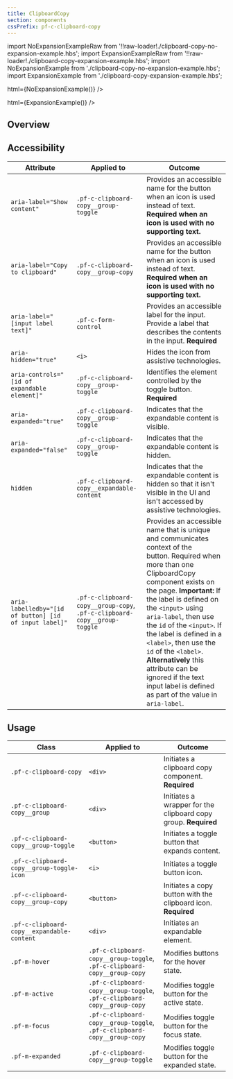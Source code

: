 ```yaml
---
title: ClipboardCopy
section: components
cssPrefix: pf-c-clipboard-copy
---
```

import NoExpansionExampleRaw from '!!raw-loader!./clipboard-copy-no-expansion-example.hbs';
import ExpansionExampleRaw from '!!raw-loader!./clipboard-copy-expansion-example.hbs';
import NoExpansionExample from './clipboard-copy-no-expansion-example.hbs';
import ExpansionExample from './clipboard-copy-expansion-example.hbs';
      
<Example 
  title="Copy to clipboard no expansion" 
  handlebars={ClipboardCopyNoExpansionExampleRaw}>
  html={NoExpansionExample()} />

<Example 
  title="Copy to clipboard expansion" 
  handlebars={ExpansionExampleRaw} 
  minHeight="20em">
  html={ExpansionExample()} />

## Overview

## Accessibility

| Attribute | Applied to | Outcome |
| -- | -- | -- |
| `aria-label="Show content"` | `.pf-c-clipboard-copy__group-toggle` |  Provides an accessible name for the button when an icon is used instead of text. **Required when an icon is used with no supporting text.** |
| `aria-label="Copy to clipboard"` | `.pf-c-clipboard-copy__group-copy` |  Provides an accessible name for the button when an icon is used instead of text. **Required when an icon is used with no supporting text.** |
| `aria-label="[input label text]"` | `.pf-c-form-control` | Provides an accessible label for the input. Provide a label that describes the contents in the input. **Required** |
| `aria-hidden="true"` | `<i>` |  Hides the icon from assistive technologies. 
| `aria-controls="[id of expandable element]"` | `.pf-c-clipboard-copy__group-toggle` | Identifies the element controlled by the toggle button. **Required** |
| `aria-expanded="true"` | `.pf-c-clipboard-copy__group-toggle` | Indicates that the expandable content is visible. |
| `aria-expanded="false"` | `.pf-c-clipboard-copy__group-toggle` | Indicates that the expandable content is hidden. |
| `hidden` | `.pf-c-clipboard-copy__expandable-content` | Indicates that the expandable content is hidden so that it isn't visible in the UI and isn't accessed by assistive technologies. |
| `aria-labelledby="[id of button] [id of input label]"` | `.pf-c-clipboard-copy__group-copy`, `.pf-c-clipboard-copy__group-toggle` | Provides an accessible name that is unique and communicates context of the button. Required when more than one ClipboardCopy component exists on the page. **Important:** If the label is defined on the `<input>` using `aria-label`, then use the `id` of the `<input>`. If the label is defined in a `<label>`, then use the `id` of the `<label>`. **Alternatively** this attribute can be ignored if the text input label is defined as part of the value in `aria-label`. |

## Usage

| Class | Applied to | Outcome |
| -- | -- | -- |
| `.pf-c-clipboard-copy` | `<div>` | Initiates a clipboard copy component. **Required** |
| `.pf-c-clipboard-copy__group` | `<div>` | Initiates a wrapper for the clipboard copy group. **Required** |
| `.pf-c-clipboard-copy__group-toggle` | `<button>` | Initiates a toggle button that expands content. |
| `.pf-c-clipboard-copy__group-toggle-icon` | `<i>` | Initiates a toggle button icon. |
| `.pf-c-clipboard-copy__group-copy` | `<button>` | Initiates a copy button with the clipboard icon. **Required** |
| `.pf-c-clipboard-copy__expandable-content` | `<div>` | Initiates an expandable element. |
| `.pf-m-hover` | `.pf-c-clipboard-copy__group-toggle`, `.pf-c-clipboard-copy__group-copy`| Modifies buttons for the hover state. |
| `.pf-m-active` | `.pf-c-clipboard-copy__group-toggle`, `.pf-c-clipboard-copy__group-copy`| Modifies toggle button for the active state. |
| `.pf-m-focus` | `.pf-c-clipboard-copy__group-toggle`, `.pf-c-clipboard-copy__group-copy`| Modifies toggle button for the focus state. |
| `.pf-m-expanded` | `.pf-c-clipboard-copy__group-toggle` | Modifies toggle button for the expanded state. |
